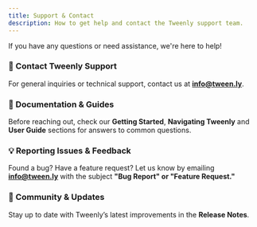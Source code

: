 ```yaml
---
title: Support & Contact
description: How to get help and contact the Tweenly support team.
---
```


If you have any questions or need assistance, we're here to help!  

### 📧 Contact Tweenly Support
For general inquiries or technical support, contact us at **[info@tween.ly](mailto:info@tween.ly)**.

### 📖 Documentation & Guides
Before reaching out, check our **Getting Started**, **Navigating Tweenly** and **User Guide** sections for answers to common questions.  

### 💡 Reporting Issues & Feedback
Found a bug? Have a feature request? Let us know by emailing **[info@tween.ly](mailto:info@tween.ly)** with the subject **"Bug Report" or "Feature Request."**  

### 🙌 Community & Updates
Stay up to date with Tweenly’s latest improvements in the **Release Notes**.  
